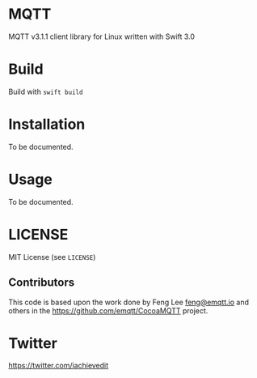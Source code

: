 MQTT
=========

MQTT v3.1.1 client library for Linux written with Swift 3.0


Build
=====

Build with `swift build`


Installation
=====
To be documented.


Usage
=====
To be documented.

LICENSE
=======

MIT License (see `LICENSE`)

## Contributors

This code is based upon the work done by Feng Lee <feng@emqtt.io> and others in the https://github.com/emqtt/CocoaMQTT project.

Twitter
======

https://twitter.com/iachievedit


